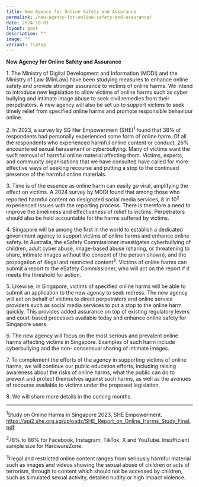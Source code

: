 ```yaml
---
title: New Agency for Online Safety and Assurance
permalink: /new-agency-for-online-safety-and-assurance/
date: 2024-10-01
layout: post
description: ""
image: ""
variant: tiptap
---
```

<p><strong>New Agency for Online Safety and Assurance</strong>
</p>
<p>1. The Ministry of Digital Development and Information (MDDI) and the
Ministry of Law (MinLaw) have been studying measures to enhance online
safety and provide stronger assurance to victims of online harms. We intend
to introduce new legislation to allow victims of online harms such as cyber
bullying and intimate image abuse to seek civil remedies from their perpetrators.
A new agency will also be set up to support victims to seek timely relief
from specified online harms and promote responsible behaviour online.</p>
<p>2. In 2023, a survey by SG Her Empowerment (SHE)<sup>1 </sup>found that
38% of respondents had personally experienced some form of online harm.
Of all the respondents who experienced harmful online content or conduct,
26% encountered sexual harassment or cyberbullying. Many of victims want
the swift removal of harmful online material affecting them. Victims, experts,
and community organisations that we have consulted have called for more
effective ways of seeking recourse and putting a stop to the continued
presence of the harmful online materials.</p>
<p>3. Time is of the essence as online harm can easily go viral, amplifying
the effect on victims. A 2024 survey by MDDI found that among those who
reported harmful content on designated social media services, 8 in 10<sup>2</sup> experienced
issues with the reporting process. There is therefore a need to improve
the timeliness and effectiveness of relief to victims. Perpetrators should
also be held accountable for the harms suffered by victims.</p>
<p>4. Singapore will be among the first in the world to establish a dedicated
government agency to support victims of online harms and enhance online
safety. In Australia, the eSafety Commissioner investigates cyberbullying
of children, adult cyber abuse, image-based abuse (sharing, or threatening
to share, intimate images without the consent of the person shown), and
the propagation of illegal and restricted content<sup>3</sup>. Victims
of online harms can submit a report to the eSafety Commissioner, who will
act on the report if it meets the threshold for action.</p>
<p>5. Likewise, in Singapore, victims of specified online harms will be able
to submit an application to the new agency to seek redress. The new agency
will act on behalf of victims to direct perpetrators and online service
providers such as social media services to put a stop to the online harm
quickly. This provides added assurance on top of existing regulatory levers
and court-based processes available today and enhance online safety for
Singapore users.</p>
<p>6. The new agency will focus on the most serious and prevalent online
harms affecting victims in Singapore. Examples of such harm include cyberbullying
and the non- consensual sharing of intimate images.</p>
<p>7. To complement the efforts of the agency in supporting victims of online
harms, we will continue our public education efforts, including raising
awareness about the risks of online harms, what the public can do to prevent
and protect themselves against such harms, as well as the avenues of recourse
available to victims under the proposed legislation.</p>
<p>8. We will share more details in the coming months.
<br>
</p>
<hr>
<p><sup>1</sup>Study on Online Harms in Singapore 2023, SHE Empowerment.
<a href="https://api2.she.org.sg/uploads/SHE_Report_on_Online_Harms_Study_Final.pdf" rel="noopener noreferrer nofollow" target="_blank">https://api2.she.org.sg/uploads/SHE_Report_on_Online_Harms_Study_Final.pdf</a>
</p>
<p><sup>2</sup>78% to 86% for Facebook, Instagram, TikTok, X and YouTube.
Insufficient sample size for HardwareZone.</p>
<p><sup>3</sup>Illegal and restricted online content ranges from seriously
harmful material such as images and videos showing the sexual abuse of
children or acts of terrorism, through to content which should not be accessed
by children, such as simulated sexual activity, detailed nudity or high
impact violence.</p>